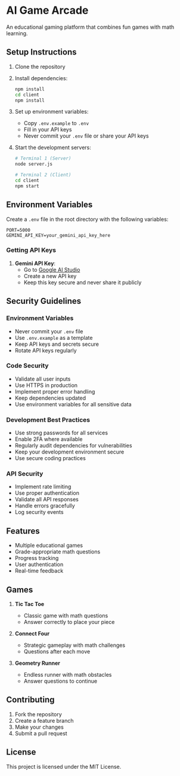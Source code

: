 # AI Game Arcade

An educational gaming platform that combines fun games with math learning.

## Setup Instructions

1. Clone the repository
2. Install dependencies:
   ```bash
   npm install
   cd client
   npm install
   ```

3. Set up environment variables:
   - Copy `.env.example` to `.env`
   - Fill in your API keys
   - Never commit your `.env` file or share your API keys

4. Start the development servers:
   ```bash
   # Terminal 1 (Server)
   node server.js

   # Terminal 2 (Client)
   cd client
   npm start
   ```

## Environment Variables

Create a `.env` file in the root directory with the following variables:

```
PORT=5000
GEMINI_API_KEY=your_gemini_api_key_here
```

### Getting API Keys

1. **Gemini API Key**:
   - Go to [Google AI Studio](https://makersuite.google.com/app/apikey)
   - Create a new API key
   - Keep this key secure and never share it publicly

## Security Guidelines

### Environment Variables
- Never commit your `.env` file
- Use `.env.example` as a template
- Keep API keys and secrets secure
- Rotate API keys regularly

### Code Security
- Validate all user inputs
- Use HTTPS in production
- Implement proper error handling
- Keep dependencies updated
- Use environment variables for all sensitive data

### Development Best Practices
- Use strong passwords for all services
- Enable 2FA where available
- Regularly audit dependencies for vulnerabilities
- Keep your development environment secure
- Use secure coding practices

### API Security
- Implement rate limiting
- Use proper authentication
- Validate all API responses
- Handle errors gracefully
- Log security events

## Features

- Multiple educational games
- Grade-appropriate math questions
- Progress tracking
- User authentication
- Real-time feedback

## Games

1. **Tic Tac Toe**
   - Classic game with math questions
   - Answer correctly to place your piece

2. **Connect Four**
   - Strategic gameplay with math challenges
   - Questions after each move

3. **Geometry Runner**
   - Endless runner with math obstacles
   - Answer questions to continue

## Contributing

1. Fork the repository
2. Create a feature branch
3. Make your changes
4. Submit a pull request

## License

This project is licensed under the MIT License. 